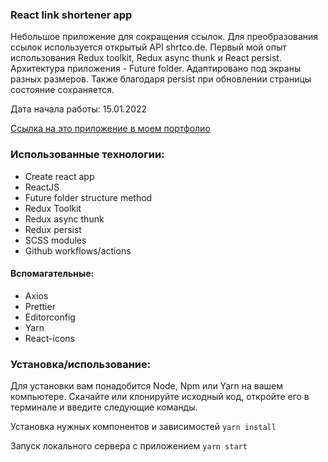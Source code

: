 ### React link shortener app
Небольшое приложение для сокращения ссылок. Для преобразования ссылок используется открытый API shrtco.de.
Первый мой опыт использования Redux toolkit, Redux async thunk и React persist. Архитектура приложения - Future folder.
Адаптировано под экраны разных размеров. Также благодаря persist при обновлении страницы состояние сохраняется.

Дата начала работы: 15.01.2022

[Ссылка на это приложение в моем портфолио](https://link-shortener.andrii-yukhymenko.me/)

### Использованные технологии:
- Create react app
- ReactJS
- Future folder structure method
- Redux Toolkit
- Redux async thunk
- Redux persist
- SCSS modules
- Github workflows/actions

#### Вспомагательные:
- Axios
- Prettier
- Editorconfig
- Yarn
- React-icons

### Установка/использование:
Для установки вам понадобится Node, Npm или Yarn на вашем компьютере.
Скачайте или клонируйте исходный код, откройте его в терминале и введите следующие команды.

Установка нужных компонентов и зависимостей
`yarn install`

Запуск локального сервера с приложением
`yarn start`

